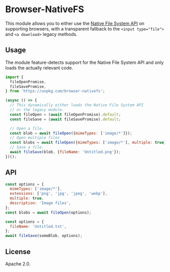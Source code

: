 # Browser-NativeFS

This module allows you to either use the
[Native File System API](https://wicg.github.io/native-file-system/) on supporting browsers,
with a transparent fallback to the `<input type="file">` and `<a download>` legacy methods.

## Usage

The module feature-detects support for the Native File System API and
only loads the actually relevant code.

```js
import {
  fileOpenPromise,
  fileSavePromise,
} from 'https://unpkg.com/browser-nativefs';

(async () => {
  // This dynamically either loads the Native File System API
  // or the legacy module.
  const fileOpen = (await fileOpenPromise).default;
  const fileSave = (await fileSavePromise).default;

  // Open a file.
  const blob = await fileOpen({mimeTypes: ['image/*']});
  // Open multiple files
  const blobs = await fileOpen({mimeTypes: ['image/*'], multiple: true});
  // Save a file.
  await fileSave(blob, {fileName: 'Untitled.png'});
})();
```

## API

```js
const options = {
  mimeTypes: ['image/*'],
  extensions: ['png', 'jpg', 'jpeg', 'webp'],
  multiple: true,
  description: 'Image files',
};
const blobs = await fileOpen(options);
```

```js
const options = {
  fileName: 'Untitled.txt',
};
await fileSave(someBlob, options);
```

## License

Apache 2.0.
